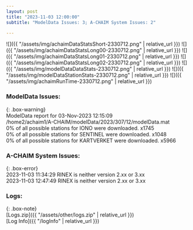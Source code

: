```yaml
---
layout: post
title: "2023-11-03 12:00:00"
subtitle: "ModelData Issues: 3; A-CHAIM System Issues: 2"

---
```


![]({{ "/assets/img/achaimDataStatsShort-2330712.png" | relative_url }})
![]({{ "/assets/img/achaimDataStatsLong00-2330712.png" | relative_url }})
![]({{ "/assets/img/achaimDataStatsLong01-2330712.png" | relative_url }})
![]({{ "/assets/img/achaimDataStatsLong02-2330712.png" | relative_url }})
![]({{ "/assets/img/modelDataDataStats-2330712.png" | relative_url }})
![]({{ "/assets/img/modelDataStationStats-2330712.png" | relative_url }})
![]({{ "/assets/img/achaimRunTime-2330712.png" | relative_url }})


### ModelData Issues:  
  
{: .box-warning}  
 ModelData report for 03-Nov-2023 12:15:09   
 /home2/achaim1/A-CHAIM/modelData/2023/307/12/modelData.mat   
 0% of all possible stations for IONO were downloaded. x1745   
 0% of all possible stations for SENTINEL were downloaded. x1048   
 0% of all possible stations for KARTVERKET were downloaded. x5966   
  
### A-CHAIM System Issues:  
  
{: .box-error}  
2023-11-03 11:34:29 RINEX is neither version 2.xx or 3.xx  
2023-11-03 12:47:49 RINEX is neither version 2.xx or 3.xx  

### Logs:  
  
{: .box-note}  
[Logs.zip]({{ "/assets/other/logs.zip" | relative_url }})  
[Log Info]({{ "/logInfo" | relative_url }})  
